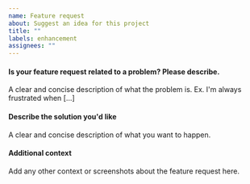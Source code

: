 ```yaml
---
name: Feature request
about: Suggest an idea for this project
title: ""
labels: enhancement
assignees: ""
---
```


<!--
IF YOU ARE NOT OPENING A BUG REPORT OR SPECIFIC FEATURE REQUEST, PLEASE START A DISCUSSION IN THE DISCUSSIONS TAB INSTEAD.
-->

#### Is your feature request related to a problem? Please describe.

A clear and concise description of what the problem is. Ex. I'm always frustrated when [...]

#### Describe the solution you'd like

A clear and concise description of what you want to happen.

#### Additional context

Add any other context or screenshots about the feature request here.
